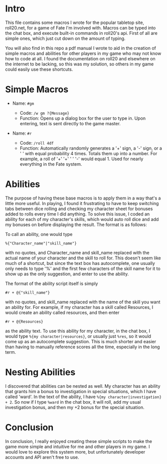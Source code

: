 # Intro

This file contains some macros I wrote for the popular tabletop site, roll20.net, for a game of Fate I'm involved with. Macros can be typed into the chat box, and execute built-in commands in roll20's api. First of all are simple ones, which just cut down on the amount of typing.

You will also find in this repo a pdf manual I wrote to aid in the creation of simple macros and abilities for other players in my game who may not know how to code at all. I found the documentation on roll20 and elsewhere on the internet to be lacking, so this was my solution, so others in my game could easily use these shortcuts.

# Simple Macros

- Name: `#gm`
  - Code: `/w gm ?{Message}`
  - Function: Opens up a dialog box for the user to type in. Upon entering, text is sent directly to the game master.

- Name: `#r`
  - Code: `/roll 4df`		
  - Function: Automatically randomly generates a '+' sign, a '-' sign, or a ' ' with equal probability 4 times. Totals them up into a number. For example, a roll of '+' '+' ' ' '-' would equal 1. Used for nearly everything in the Fate system. 
 
# Abilities 
 
The purpose of having these base macros is to apply them in a way that's a little more useful. In playing, I found it frustrating to have to keep switching tabs between dice rolling and checking my character sheet for bonuses added to rolls every time I did anything. To solve this issue, I coded an ability for each of my character's skills, which would auto roll dice and add my bonuses on before displaying the result. The format is as follows:

To call an ability, one would type 

`%{"Character_name"|"skill_name"}`

with no quotes, and Character_name and skill_name replaced with the actual name of your character and the skill to roll for. This doesn't seem like much of a shortcut, but since the text box has autocomplete, one usually only needs to type '%' and the first few characters of the skill name for it to show up as the only suggestion, and enter to use the ability. 

The format of the ability script itself is simply

`#r + @{"skill_name"}`

with no quotes, and skill_name replaced with the name of the skill you want an ability for. For example, if my character has a skill called Resources, I would create an ability called resources, and then enter 

`#r + @{Resources}`

as the ability text. To use this ability for my character, in the chat box, I would type `%{my character|resources}`, or usually just `%res`, so it would come up as an autocomplete suggestion. This is much shorter and easier than having to manually reference scores all the time, especially in the long term.

# Nesting Abilities

I discovered that abilities can be nested as well. My character has an ability that grants him a bonus to investigation in special situations, which I have called 'ward'. In the text of the ability, I have `%{my character|investigation} + 2`. So now if I type `%ward` in the chat box, it will roll, add my usual investigation bonus, and then my +2 bonus for the special situation.

# Conclusion

In conclusion, I really enjoyed creating these simple scripts to make the game more simple and intuitive for me and other players in my game. I would love to explore this system more, but unfortunately developer accounts and API aren't free to use.